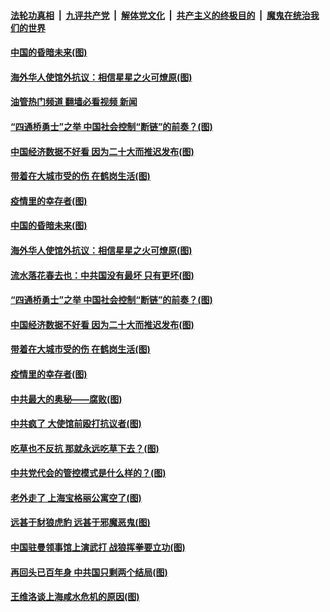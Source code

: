 ####  [法轮功真相](../../../../basic/blob/master/README.md?t=10231631) &nbsp;|&nbsp; [九评共产党](../../../../9ping.md/blob/master/README.md?t=10231631) &nbsp;|&nbsp; [解体党文化](../../../../jtdwh.md/blob/master/README.md?t=10231631)  &nbsp;|&nbsp; [共产主义的终极目的](../../../../gczydzjmd.md/blob/master/README.md?t=10231631) &nbsp;|&nbsp; [魔鬼在统治我们的世界](../../../../mgztzwmdsj.md/blob/master/README.md?t=10231631) 

#### [中国的昏暗未来(图)](../pages/p4/1019840.md?t=10231631) 

#### [海外华人使馆外抗议：相信星星之火可燎原(图)](../pages/p4/1019843.md?t=10231631) 

#### [油管热门频道 翻墙必看视频 新闻](http://209.250.226.216:81/youtube.html?10231631)

#### [“四通桥勇士”之举 中国社会控制“断链”的前奏？(图)](../pages/p4/1019836.md?t=10231631) 

#### [中国经济数据不好看 因为二十大而推迟发布(图)](../pages/p4/1019760.md?t=10231631) 

#### [带着在大城市受的伤 在鹤岗生活(图)](../pages/p4/1019758.md?t=10231631) 

#### [疫情里的幸存者(图)](../pages/p4/1019761.md?t=10231631) 

#### [中国的昏暗未来(图)](../pages/p4/1019840.md?t=10231631) 

#### [海外华人使馆外抗议：相信星星之火可燎原(图)](../pages/p4/1019843.md?t=10231631) 

#### [流水落花春去也：中共国没有最坏 只有更坏(图)](../pages/p4/1019842.md?t=10231631) 

#### [“四通桥勇士”之举 中国社会控制“断链”的前奏？(图)](../pages/p4/1019836.md?t=10231631) 



#### [中国经济数据不好看 因为二十大而推迟发布(图)](../pages/p4/1019760.md?t=10231631) 

#### [带着在大城市受的伤 在鹤岗生活(图)](../pages/p4/1019758.md?t=10231631) 

#### [疫情里的幸存者(图)](../pages/p4/1019761.md?t=10231631) 

#### [中共最大的奥秘——腐败(图)](../pages/p4/1019491.md?t=10231631) 

#### [中共疯了 大使馆前殴打抗议者(图)](../pages/p4/1019681.md?t=10231631) 

#### [吃草也不反抗 那就永远吃草下去？(图)](../pages/p4/1019673.md?t=10231631) 

#### [中共党代会的管控模式是什么样的？(图)](../pages/p4/1019674.md?t=10231631) 

#### [老外走了 上海宝格丽公寓空了(图)](../pages/p4/1019679.md?t=10231631) 



#### [远甚于豺狼虎豹 远甚于邪魔恶鬼(图)](../pages/p4/1019610.md?t=10231631) 

#### [中国驻曼领事馆上演武打 战狼挥拳要立功(图)](../pages/p4/1019607.md?t=10231631) 

#### [再回头已百年身 中共国只剩两个结局(图)](../pages/p4/1019606.md?t=10231631) 

#### [王维洛谈上海咸水危机的原因(图)](../pages/p4/1019605.md?t=10231631) 

<img src='http://gfw-breaker.win/goodnews/indexes/p4.md' width='0px' height='0px'/>
